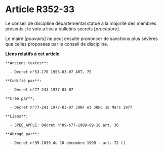 # Article R352-33

Le conseil de discipline départemental statue à la majorité des membres présents ; le vote a lieu à bulletins secrets
[*procédure*].

Le maire [*pouvoirs*] ne peut ensuite prononcer de sanctions plus sévères que celles proposées par le conseil de discipline.

**Liens relatifs à cet article**

	**Anciens textes**:

	  - Décret n°53-170 1953-03-07 ART. 75

	**Codifié par**:

	  - Décret n°77-241 1977-03-07

	**Créé par**:

	  - Décret n°77-241 1977-03-07 JORF et JONC 18 Mars 1977

	**Liens**:

	  - SPEC_APPLI: Décret n°89-677-1989-09-18 art. 36

	**Abrogé par**:

	  - Décret n°99-1039 du 10 décembre 1999 - art. 72 ()
